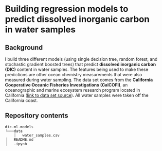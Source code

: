 # Building regression models to predict dissolved inorganic carbon in water samples

## Background
I build three different models (using single decision tree, random forest, and stochastic gradient boosted trees) that predict **dissolved inorganic carbon (DIC)** content in water samples. The features being used to make these predictions are other ocean chemistry measurements that were also measured during water sampling. The data set comes from the **California Cooperative Oceanic Fisheries Investigations (CalCOFI)**, an oceanographic and marine ecosystem research program located in California ([link to data set source](https://calcofi.org/data/oceanographic-data/bottle-database/)). All water samples were taken off the California coast.

## Repository contents
    dic-ml-models
    └───data
        │   water_samples.csv
    │   README.md
    │   .ipynb
